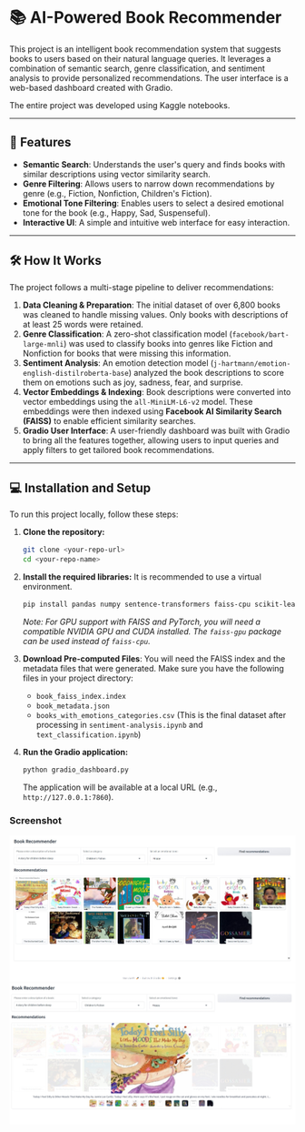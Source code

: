 # 📚 AI-Powered Book Recommender

This project is an intelligent book recommendation system that suggests books to users based on their natural language queries. It leverages a combination of semantic search, genre classification, and sentiment analysis to provide personalized recommendations. The user interface is a web-based dashboard created with Gradio.



The entire project was developed using Kaggle notebooks.

---

## 🚀 Features

* **Semantic Search**: Understands the user's query and finds books with similar descriptions using vector similarity search.
* **Genre Filtering**: Allows users to narrow down recommendations by genre (e.g., Fiction, Nonfiction, Children's Fiction).
* **Emotional Tone Filtering**: Enables users to select a desired emotional tone for the book (e.g., Happy, Sad, Suspenseful).
* **Interactive UI**: A simple and intuitive web interface for easy interaction.

---

## 🛠️ How It Works

The project follows a multi-stage pipeline to deliver recommendations:

1.  **Data Cleaning & Preparation**: The initial dataset of over 6,800 books was cleaned to handle missing values. Only books with descriptions of at least 25 words were retained.
2.  **Genre Classification**: A zero-shot classification model (`facebook/bart-large-mnli`) was used to classify books into genres like Fiction and Nonfiction for books that were missing this information.
3.  **Sentiment Analysis**: An emotion detection model (`j-hartmann/emotion-english-distilroberta-base`) analyzed the book descriptions to score them on emotions such as joy, sadness, fear, and surprise.
4.  **Vector Embeddings & Indexing**: Book descriptions were converted into vector embeddings using the `all-MiniLM-L6-v2` model. These embeddings were then indexed using **Facebook AI Similarity Search (FAISS)** to enable efficient similarity searches.
5.  **Gradio User Interface**: A user-friendly dashboard was built with Gradio to bring all the features together, allowing users to input queries and apply filters to get tailored book recommendations.

---

## 💻 Installation and Setup

To run this project locally, follow these steps:

1.  **Clone the repository:**
    ```bash
    git clone <your-repo-url>
    cd <your-repo-name>
    ```

2.  **Install the required libraries:**
    It is recommended to use a virtual environment.
    ```bash
    pip install pandas numpy sentence-transformers faiss-cpu scikit-learn gradio transformers torch
    ```
    *Note: For GPU support with FAISS and PyTorch, you will need a compatible NVIDIA GPU and CUDA installed. The `faiss-gpu` package can be used instead of `faiss-cpu`.*

3.  **Download Pre-computed Files**:
    You will need the FAISS index and the metadata files that were generated. Make sure you have the following files in your project directory:
    * `book_faiss_index.index`
    * `book_metadata.json`
    * `books_with_emotions_categories.csv` (This is the final dataset after processing in `sentiment-analysis.ipynb` and `text_classification.ipynb`)

4.  **Run the Gradio application:**
    ```bash
    python gradio_dashboard.py
    ```
    The application will be available at a local URL (e.g., `http://127.0.0.1:7860`).

### Screenshot
![Main Page Screenshot](Book_Reco.jpeg)
![Book_Info Screenshot](Book_Info.jpeg)
